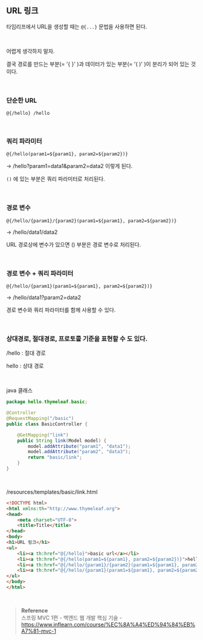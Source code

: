 ## URL 링크

타임리프에서 URL을 생성할 때는 `@{...}` 문법을 사용하면 된다.

<br/>

어렵게 생각하지 말자.

결국 경로를 만드는 부분(= '{ }' )과 데이터가 있는 부분(= '( )' )이 분리가 되어 있는 것이다.



<br/>

### 단순한 URL

`@{/hello} /hello`

<br/>

### 쿼리 파라미터

`@{/hello(param1=${param1}, param2=${param2})}`

→ /hello?param1=data1&param2=data2 이렇게 된다.

`()` 에 있는 부분은 쿼리 파라미터로 처리된다.

<br/>

### 경로 변수

`@{/hello/{param1}/{param2}(param1=${param1}, param2=${param2})}`

→ /hello/data1/data2

URL 경로상에 변수가 있으면 () 부분은 경로 변수로 처리된다.

<br/>

### 경로 변수 + 쿼리 파라미터

`@{/hello/{param1}(param1=${param1}, param2=${param2})}`

→ /hello/data1?param2=data2

경로 변수와 쿼리 파라미터를 함께 사용할 수 있다.

<br/>

### 상대경로, 절대경로, 프로토콜 기준을 표현할 수 도 있다.

/hello : 절대 경로

hello : 상대 경로

<br/>

java 클래스

```java
package hello.thymeleaf.basic;

@Controller
@RequestMapping("/basic")
public class BasicController {

    @GetMapping("link")
    public String link(Model model) {
        model.addAttribute("param1", "data1");
        model.addAttribute("param2", "data3");
        return "basic/link";
    }
}
```

<br/>

/resources/templates/basic/link.html
```html
<!DOCTYPE html>
<html xmlns:th="http://www.thymeleaf.org">
<head>
    <meta charset="UTF-8">
    <title>Title</title>
</head>
<body>
<h1>URL 링크</h1>
<ul>
    <li><a th:href="@{/hello}">basic url</a></li>
    <li><a th:href="@{/hello(param1=${param1}, param2=${param2})}">hello query param</a></li>
    <li><a th:href="@{/hello/{param1}/{param2}(param1=${param1}, param2=${param2})}">path variable</a></li>
    <li><a th:href="@{/hello/{param1}(param1=${param1}, param2=${param2})}">path variable + query parameter</a></li>
</ul>
</body>
</html>
```

<br/>

>**Reference** <br/>스프링 MVC 1편 - 백엔드 웹 개발 핵심 기술 - https://www.inflearn.com/course/%EC%8A%A4%ED%94%84%EB%A7%81-mvc-1